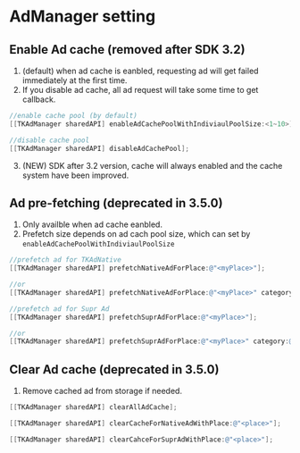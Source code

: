 # AdManager setting

## Enable Ad cache (removed after SDK 3.2)

1. (default) when ad cache is eanbled, requesting ad will get failed immediately at the first time.
2. If you disable ad cache, all ad request will take some time to get callback.

```objective-c
//enable cache pool (by default)
[[TKAdManager sharedAPI] enableAdCachePoolWithIndiviaulPoolSize:<1~10>];

//disable cache pool
[[TKAdManager sharedAPI] disableAdCachePool];
```

3. (NEW) SDK after 3.2 version, cache will always enabled and the cache system have been improved.



## Ad pre-fetching (deprecated in 3.5.0)

1. Only availble when ad cache eanbled.
2. Prefetch size depends on ad cach pool size, which can set by `enableAdCachePoolWithIndiviaulPoolSize`

```objective-c
//prefetch ad for TKAdNative
[[TKAdManager sharedAPI] prefetchNativeAdForPlace:@"<myPlace>"];

//or
[[TKAdManager sharedAPI] prefetchNativeAdForPlace:@"<myPlace>" category:@"category"];
```

```objective-c
//prefetch ad for Supr Ad
[[TKAdManager sharedAPI] prefetchSuprAdForPlace:@"<myPlace>"];

//or
[[TKAdManager sharedAPI] prefetchSuprAdForPlace:@"<myPlace>" category:@"category"];
```



## Clear Ad cache (deprecated in 3.5.0)

1. Remove cached ad from storage if needed.

```objective-c
[[TKAdManager sharedAPI] clearAllAdCache];

[[TKAdManager sharedAPI] clearCacheForNativeAdWithPlace:@"<place>"];

[[TKAdManager sharedAPI] clearCahceForSuprAdWithPlace:@"<place>"];
```